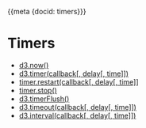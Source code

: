 {{meta {docid: timers}}}

<style>

</style>

<script src="https://d3js.org/d3.v5.min.js"></script>

# Timers
 
+ [d3.now()](https://github.com/d3/d3-timer#now)
+ [d3.timer(callback[, delay[, time]])](https://github.com/d3/d3-timer#timer)
+ [timer.restart(callback[, delay[, time]]](https://github.com/d3/d3-timer#timer_restart)
+ [timer.stop()](https://github.com/d3/d3-timer#timer_stop)
+ [d3.timerFlush()](https://github.com/d3/d3-timer#timerFlush)
+ [d3.timeout(callback[, delay[, time]])](https://github.com/d3/d3-timer#timeout)
+ [d3.interval(callback[, delay[, time]])](https://github.com/d3/d3-timer#interval)